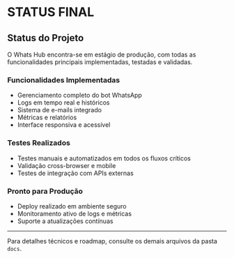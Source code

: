 # STATUS FINAL

## Status do Projeto
O Whats Hub encontra-se em estágio de produção, com todas as funcionalidades principais implementadas, testadas e validadas.

### Funcionalidades Implementadas
- Gerenciamento completo do bot WhatsApp
- Logs em tempo real e históricos
- Sistema de e-mails integrado
- Métricas e relatórios
- Interface responsiva e acessível

### Testes Realizados
- Testes manuais e automatizados em todos os fluxos críticos
- Validação cross-browser e mobile
- Testes de integração com APIs externas

### Pronto para Produção
- Deploy realizado em ambiente seguro
- Monitoramento ativo de logs e métricas
- Suporte a atualizações contínuas

---
Para detalhes técnicos e roadmap, consulte os demais arquivos da pasta `docs`.

